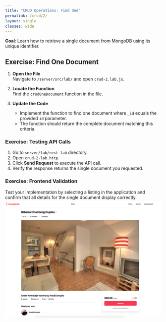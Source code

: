 ```yaml
---
title: "CRUD Operations: Find One"
permalink: /crud/2/
layout: single
classes: wide
---
```


**Goal**: Learn how to retrieve a single document from MongoDB using its unique identifier.

## Exercise: Find One Document

1. **Open the File**  
   Navigate to `/server/src/lab/` and open `crud-2.lab.js`.

2. **Locate the Function**  
   Find the `crudOneDocument` function in the file.

3. **Update the Code**  
   - Implement the function to find one document where `_id` equals the provided `id` parameter.
   - The function should return the complete document matching this criteria.

### Exercise: Testing API Calls
1. Go to `server/lab/rest-lab` directory.
2. Open `crud-2-lab.http`.
3. Click **Send Request** to execute the API call.
4. Verify the response returns the single document you requested.

### Exercise: Frontend Validation
Test your implementation by selecting a listing in the application and confirm that all details for the single document display correctly.
![crud-2-lab](../../assets/images/crud-2-lab.png)
